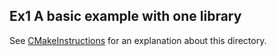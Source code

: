 <!-- doxy
\page refExamplesEx1 Ex1 A basic example with one library
/doxy -->

## Ex1 A basic example with one library

See [CMakeInstructions](/doc/CMakeInstructions.md) for an explanation about this directory.
